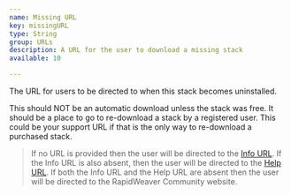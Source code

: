 ```yaml
---
name: Missing URL
key: missingURL
type: String
group: URLs
description: A URL for the user to download a missing stack
available: 10

---
```


The URL for users to be directed to when this stack becomes uninstalled.

This should NOT be an automatic download unless the stack was free. It should be a place to go to re-download a stack by a registered user. This could be your support URL if that is the only way to re-download a purchased stack.

> If no URL is provided then the user will be directed to the [Info URL](../infoURL). If the Info URL is also absent, then the user will be directed to the [Help URL](../helpURL). If both the Info URL and the Help URL are absent then the user will be directed to the RapidWeaver Community website.
